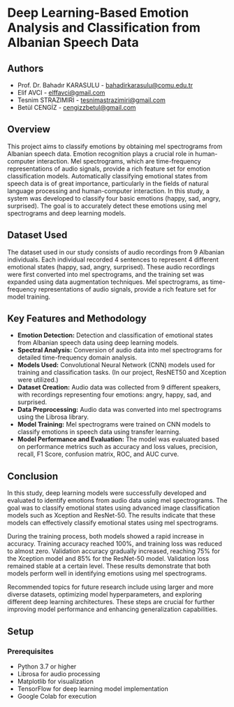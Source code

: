 # Deep Learning-Based Emotion Analysis and Classification from Albanian Speech Data

## Authors
- Prof. Dr. Bahadır KARASULU - bahadirkarasulu@comu.edu.tr 
- Elif AVCI - elffavci@gmail.com
- Tesnim STRAZIMIRI - tesnimastrazimiri@gmail.com
- Betül CENGİZ - cengizzbetul@gmail.com


## Overview
This project aims to classify emotions by obtaining mel spectrograms from Albanian speech data. Emotion recognition plays a crucial role in human-computer interaction. Mel spectrograms, which are time-frequency representations of audio signals, provide a rich feature set for emotion classification models. 
Automatically classifying emotional states from speech data is of great importance, particularly in the fields of natural language processing and human-computer interaction. In this study, a system was developed to classify four basic emotions (happy, sad, angry, surprised). The goal is to accurately detect these emotions using mel spectrograms and deep learning models.

## Dataset Used
The dataset used in our study consists of audio recordings from 9 Albanian individuals. Each individual recorded 4 sentences to represent 4 different emotional states (happy, sad, angry, surprised). These audio recordings were first converted into mel spectrograms, and the training set was expanded using data augmentation techniques. Mel spectrograms, as time-frequency representations of audio signals, provide a rich feature set for model training.

## Key Features and Methodology
- **Emotion Detection:** Detection and classification of emotional states from Albanian speech data using deep learning models.
- **Spectral Analysis:** Conversion of audio data into mel spectrograms for detailed time-frequency domain analysis.
- **Models Used:** Convolutional Neural Network (CNN) models used for training and classification tasks. (In our project, ResNET50 and Xception were utilized.)
- **Dataset Creation:** Audio data was collected from 9 different speakers, with recordings representing four emotions: angry, happy, sad, and surprised.
- **Data Preprocessing:** Audio data was converted into mel spectrograms using the Librosa library.
- **Model Training:** Mel spectrograms were trained on CNN models to classify emotions in speech data using transfer learning.
- **Model Performance and Evaluation:** The model was evaluated based on performance metrics such as accuracy and loss values, precision, recall, F1 Score, confusion matrix, ROC, and AUC curve.

## Conclusion
In this study, deep learning models were successfully developed and evaluated to identify emotions from audio data using mel spectrograms. The goal was to classify emotional states using advanced image classification models such as Xception and ResNet-50. The results indicate that these models can effectively classify emotional states using mel spectrograms.

During the training process, both models showed a rapid increase in accuracy. Training accuracy reached 100%, and training loss was reduced to almost zero. Validation accuracy gradually increased, reaching 75% for the Xception model and 85% for the ResNet-50 model. Validation loss remained stable at a certain level. These results demonstrate that both models perform well in identifying emotions using mel spectrograms.

Recommended topics for future research include using larger and more diverse datasets, optimizing model hyperparameters, and exploring different deep learning architectures. These steps are crucial for further improving model performance and enhancing generalization capabilities.

## Setup

### Prerequisites
- Python 3.7 or higher
- Librosa for audio processing
- Matplotlib for visualization
- TensorFlow for deep learning model implementation
- Google Colab for execution
